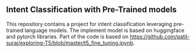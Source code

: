 ## Intent Classification with Pre-Trained models
This repository contains a project for intent classification leveraging pre-trained language models.
The implement model is based on huggingface and pytorch libraries.
Part of the code is based on https://github.com/patil-suraj/exploring-T5/blob/master/t5_fine_tuning.ipynb.

